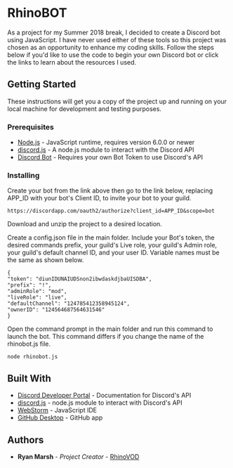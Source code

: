 # RhinoBOT

As a project for my Summer 2018 break, I decided to create a Discord bot using JavaScript.
I have never used either of these tools so this project was chosen as an opportunity to enhance my coding skills.
Follow the steps below if you'd like to use the code to begin your own Discord bot or click the links to learn about the resources I used.

## Getting Started

These instructions will get you a copy of the project up and running on your local machine for development and testing purposes.

### Prerequisites

* [Node.js](https://nodejs.org/en/) - JavaScript runtime, requires version 6.0.0 or newer
* [discord.js](https://discord.js.org/#/) - A node.js module to interact with the Discord API
* [Discord Bot](https://discordapp.com/developers/applications/me) - Requires your own Bot Token to use Discord's API

### Installing

Create your bot from the link above then go to the link below,
replacing APP_ID with your bot's Client ID, to invite your bot to your guild.

```
https://discordapp.com/oauth2/authorize?client_id=APP_ID&scope=bot
```

Download and unzip the project to a desired location.

Create a config.json file in the main folder. Include your Bot's token,
the desired commands prefix, your guild's Live role, your guild's Admin role, your guild's default channel ID, and your user ID.
Variable names must be the same as shown below.

```
{
"token": "diunIDUNAIUDSnon2ibwdaskdjbaUISDBA",
"prefix": "!",
"adminRole": "mod",
"liveRole": "live",
"defaultChannel": "124785412358945124",
"ownerID": "124564687564631546"
}
```

Open the command prompt in the main folder and run this command to launch the bot.
This command differs if you change the name of the rhinobot.js file.

```
node rhinobot.js
```

## Built With

* [Discord Developer Portal](https://discordapp.com/developers/docs/intro) - Documentation for Discord's API
* [discord.js](https://discord.js.org/#/) - node.js module to interact with Discord's API
* [WebStorm](https://www.jetbrains.com/webstorm/) - JavaScript IDE
* [GitHub Desktop](https://desktop.github.com/) - GitHub app

## Authors

* **Ryan Marsh** - *Project Creator* - [RhinoVOD](https://github.com/RhinoVOD)
